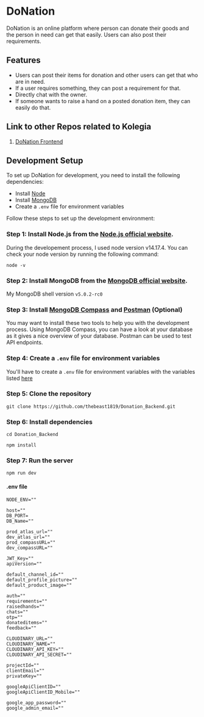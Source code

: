 # DoNation


DoNation is an online platform where person can donate their goods and the person in need can get that easily. Users can also post their requirements.

## Features

- Users can post their items for donation and other users can get that who are in need.
- If a user requires something, they can post a requirement for that.
- Directly chat with the owner.
- If someone wants to raise a hand on a posted donation item, they can easily do that.

## Link to other Repos related to Kolegia

1. [DoNation Frontend](https://github.com/thebeast1819/DoNation.git)

## Development Setup

To set up DoNation for development, you need to install the following dependencies:

- Install [Node](https://nodejs.org/en/)
- Install [MongoDB](https://www.mongodb.com/download-center/community)
- Create a `.env` file for environment variables

Follow these steps to set up the development environment:

### Step 1: Install Node.js from the [Node.js official website](https://nodejs.org/en/).

During the developement process, I used node version v14.17.4. You can check your node version by running the following command:

```shell
node -v
```

### Step 2: Install MongoDB from the [MongoDB official website](https://www.mongodb.com/download-center/community).

My MongoDB shell version `v5.0.2-rc0`

### Step 3: Install [MongoDB Compass](https://www.mongodb.com/products/compass) and [Postman](https://www.postman.com/) (Optional)

You may want to install these two tools to help you with the development process.
Using MongoDB Compass, you can have a look at your database as it gives a nice overview of your database.
Postman can be used to test API endpoints.

### Step 4: Create a `.env` file for environment variables

You'll have to create a `.env` file for environment variables with the variables listed [here](https://github.com/kartikeyvaish/Kolegia-Backend/blob/main/README.md#env-file)

### Step 5: Clone the repository

    git clone https://github.com/thebeast1819/Donation_Backend.git

### Step 6: Install dependencies

    cd Donation_Backend

    npm install

### Step 7: Run the server

    npm run dev

#### .env file

```dosini
NODE_ENV=""

host=""
DB_PORT=
DB_Name=""

prod_atlas_url=""
dev_atlas_url=""
prod_compassURL=""
dev_compassURL=""

JWT_Key=""
apiVersion=""

default_channel_id=""
default_profile_picture=""
default_product_image=""

auth=""
requirements=""
raisedhands=""
chats=""
otp=""
donateditems=""
feedback=""

CLOUDINARY_URL=""
CLOUDINARY_NAME=""
CLOUDINARY_API_KEY=""
CLOUDINARY_API_SECRET=""

projectId=""
clientEmail=""
privateKey=""

googleApiClientID=""
googleApiClientID_Mobile=""

google_app_password=""
google_admin_email=""
```
